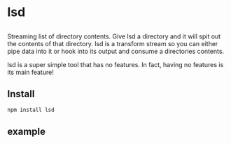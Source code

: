 # lsd
## 

Streaming list of directory contents.
Give lsd a directory and it will spit out the contents of that directory.
lsd is a transform stream so you can either pipe data into it or hook into its output and consume a directories contents.

lsd is a super simple tool that has no features. In fact, having no features is its main feature!

## Install

`npm install lsd`

## example